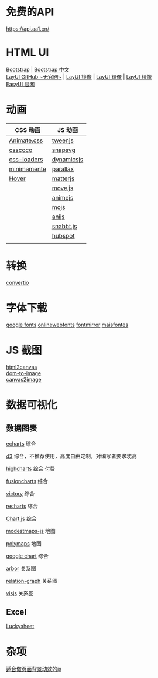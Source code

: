 # 免费的API
https://api.aa1.cn/

# HTML UI
[Bootstrap](https://getbootstrap.com/) |
[Bootstrap 中文](https://www.bootcss.com/) \
[LayUI GitHub ~~~无官网~~~](https://github.com/layui/layui) |
[LayUI 镜像](https://layuion.com/) |
[LayUI 镜像](http://layui.org.cn/index.html) |
[LayUI 镜像](https://www.layuiweb.com/) \
[EasyUI 官网](https://www.jeasyui.cn/) \
[]()

# 动画
| CSS 动画                                                 | JS 动画                                                           |
|--------------------------------------------------------|-----------------------------------------------------------------|
| [Animate.css](https://animate.style/)                  | [tweenjs](https://tweenjs.github.io/tween.js/)                  |
| [csscoco](https://csscoco.com/inspiration/#/)          | [snapsvg](http://snapsvg.io/)                                   |
| [css-loaders](https://github.com/lukehaas/css-loaders) | [dynamicsjs](http://dynamicsjs.com/)                            |
| [minimamente](https://www.minimamente.com/)            | [parallax](http://matthew.wagerfield.com/parallax/)             |
| [Hover](http://ianlunn.github.io/Hover/)               | [matterjs](https://chinabigpan.github.io/matterjs_docs_zh_cn/)  |
| []()                                                   | [move.js](https://visionmedia.github.io/move.js/)               |
| []()                                                   | [animejs](https://animejs.com/)                                 |
| []()                                                   | [mojs](https://mojs.github.io/)                                 |
| []()                                                   | [anijs](http://anijs.github.io/)                                |
| []()                                                   | [snabbt.js](http://daniel-lundin.github.io/snabbt.js/)          |
| []()                                                   | [hubspot](https://github.hubspot.com/odometer/docs/welcome/)    |
| []()                                                   | []()                                                            |

# 转换
[convertio](https://convertio.co/zh/)

# 字体下载
[google fonts](https://fonts.google.com/?preview.size=20&icon.platform=web)
[onlinewebfonts](https://www.onlinewebfonts.com/fonts)
[fontmirror](https://www.fontmirror.com/)
[maisfontes](https://ci.maisfontes.com/fonts-scripts?utm_source=home)

# JS 截图
[html2canvas](https://github.com/SuperAL/canvas2image) \
[dom-to-image](https://github.com/tsayen/dom-to-image) \
[canvas2image](https://github.com/hongru/canvas2image)

# 数据可视化
## 数据图表

[echarts](https://github.com/apache/incubator-echarts-examples "echarts") 综合

[d3](https://github.com/d3/d3 "d3") 综合，不推荐使用，高度自由定制，对编写者要求忒高

[highcharts](https://github.com/highcharts/highcharts "highcharts") 综合 付费

[fusioncharts](https://github.com/fusioncharts/ "fusioncharts") 综合

[victory](https://github.com/FormidableLabs/victory "victory") 综合

[recharts](https://github.com/recharts/recharts "recharts") 综合

[Chart.js](https://github.com/chartjs/Chart.js "Chart") 综合

[modestmaps-js](https://github.com/modestmaps/modestmaps-js "modestmaps-js") 地图

[polymaps](https://github.com/simplegeo/polymaps "polymaps") 地图

[google chart](https://developers.google.com/chart "https://developers.google.com/chart") 综合

[arbor](https://github.com/samizdatco/arbor "arbor") 关系图

[relation-graph](http://relation-graph.com/ "relation-graph") 关系图

[visjs](https://visjs.github.io// "visjs") 关系图

## Excel

[Luckysheet](https://github.com/mengshukeji/Luckysheet "arbor")

# 杂项
[适合做页面背景动效的js](http://paperjs.org/)
